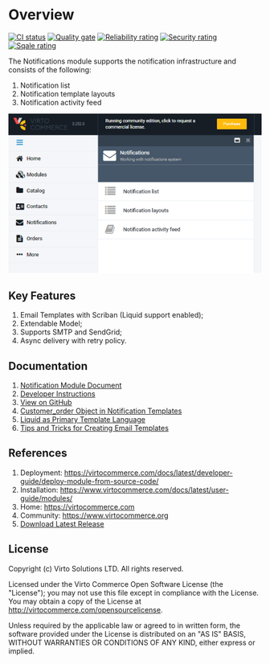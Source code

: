 # Overview

[![CI status](https://github.com/VirtoCommerce/vc-module-notification/workflows/Module%20CI/badge.svg?branch=dev)](https://github.com/VirtoCommerce/vc-module-notification/actions?query=workflow%3A"Module+CI") [![Quality gate](https://sonarcloud.io/api/project_badges/measure?project=VirtoCommerce_vc-module-notification&metric=alert_status&branch=dev)](https://sonarcloud.io/dashboard?id=VirtoCommerce_vc-module-notification) [![Reliability rating](https://sonarcloud.io/api/project_badges/measure?project=VirtoCommerce_vc-module-notification&metric=reliability_rating&branch=dev)](https://sonarcloud.io/dashboard?id=VirtoCommerce_vc-module-notification) [![Security rating](https://sonarcloud.io/api/project_badges/measure?project=VirtoCommerce_vc-module-notification&metric=security_rating&branch=dev)](https://sonarcloud.io/dashboard?id=VirtoCommerce_vc-module-notification) [![Sqale rating](https://sonarcloud.io/api/project_badges/measure?project=VirtoCommerce_vc-module-notification&metric=sqale_rating&branch=dev)](https://sonarcloud.io/dashboard?id=VirtoCommerce_vc-module-notification)

The Notifications module supports the notification infrastructure and consists of the following:

1. Notification list
2. Notification template layouts
3. Notification activity feed

![Notifications module](docs/media/screen-notifications-module.png)

## Key Features

1. Email Templates with Scriban (Liquid support enabled);
1. Extendable Model;
1. Supports SMTP and SendGrid;
1. Async delivery with retry policy.

## Documentation

1. [Notification Module Document](/docs/index.md)
1. [Developer Instructions](/docs/tech-doc.md)
1. [View on GitHub](https://github.com/VirtoCommerce/vc-module-notification/tree/dev)
1. [Customer_order Object in Notification Templates](https://community.virtocommerce.com/t/whats-customer-order-object-in-the-notifications-templates/97)
1. [Liquid as Primary Template Language](https://community.virtocommerce.com/t/liquid-as-primary-template-language/78)
1. [Tips and Tricks for Creating Email Templates](/docs/tips-and-tricks-for-creating-email-templates.md)

## References

1. Deployment: https://virtocommerce.com/docs/latest/developer-guide/deploy-module-from-source-code/
1. Installation: https://www.virtocommerce.com/docs/latest/user-guide/modules/
1. Home: https://virtocommerce.com
1. Community: https://www.virtocommerce.org
1. [Download Latest Release](https://github.com/VirtoCommerce/vc-module-notification/releases/)

## License

Copyright (c) Virto Solutions LTD.  All rights reserved.

Licensed under the Virto Commerce Open Software License (the "License"); you
may not use this file except in compliance with the License. You may
obtain a copy of the License at http://virtocommerce.com/opensourcelicense.

Unless required by the applicable law or agreed to in written form, the software
provided under the License is distributed on an "AS IS" BASIS,
WITHOUT WARRANTIES OR CONDITIONS OF ANY KIND, either express or
implied.
